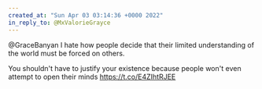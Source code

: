 ```yaml
---
created_at: "Sun Apr 03 03:14:36 +0000 2022"
in_reply_to: @MxValorieGrayce
---
```


@GraceBanyan I hate how people decide that their limited understanding of the world must be forced on others.

You shouldn't have to justify your existence because people won't even attempt to open their minds https://t.co/E4ZIhtRJEE